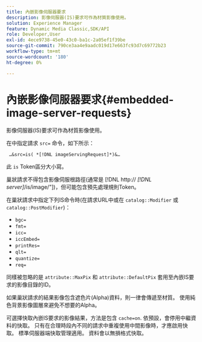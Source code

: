 ```yaml
---
title: 內嵌影像伺服器要求
description: 影像伺服器(IS)要求可作為材質影像使用。
solution: Experience Manager
feature: Dynamic Media Classic,SDK/API
role: Developer,User
exl-id: 4ece9738-45e0-43c0-ba1c-2a05ef1f39be
source-git-commit: 790ce3aa4e9aadc019d17e663fc93d7c69772b23
workflow-type: tm+mt
source-wordcount: '180'
ht-degree: 0%

---
```


# 內嵌影像伺服器要求{#embedded-image-server-requests}

影像伺服器(IS)要求可作為材質影像使用。

在中指定請求 `src=` 命令，如下所示：

` …&src=is( *[!DNL imageServingRequest]*)&…`

此 `is` Token區分大小寫。

巢狀請求不得包含影像伺服根路徑(通常是 [!DNL http:// *[!DNL server]*/is/image/"])，但可能包含預先處理規則Token。

在巢狀請求中指定下列IS命令時(在請求URL中或在 `catalog::Modifier` 或 `catalog::PostModifier`)：

* `bgc=`
* `fmt=`
* `icc=`
* `iccEmbed=`
* `printRes=`
* `qlt=`
* `quantize=`
* `req=`

同樣被忽略的是 `attribute::MaxPix` 和 `attribute::DefaultPix` 套用至內嵌IS要求的影像目錄的ID。

如果巢狀請求的結果影像包含遮色片(Alpha)資料，則一律會傳遞至材質。 使用純色背景影像圖層來避免不想要的Alpha。

可選擇快取內嵌IS要求的影像結果，方法是包含 `cache=on`. 依預設，會停用中繼資料的快取。 只有在合理時段內不同的請求中重複使用中間影像時，才應啟用快取。 標準伺服器端快取管理適用。 資料會以無損格式快取。
